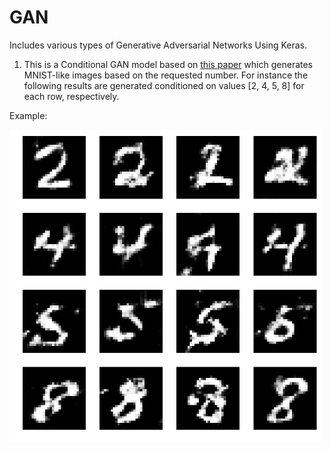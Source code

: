 # GAN
Includes various types of Generative Adversarial Networks Using Keras.

1. This is a Conditional GAN model based on <a href="https://arxiv.org/abs/1411.1784">this paper</a> which generates MNIST-like images based on the requested number. For instance the following results are generated conditioned on values [2, 4, 5, 8] for each row, respectively.

Example:

<img width="500" alt="Example result" src="https://github.com/ataakbari/GAN/blob/master/mnist_2460_conditional_DCGAN_03.png">
